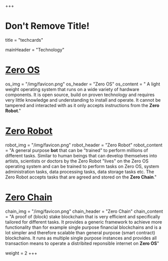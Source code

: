 +++
# Don't Remove Title!
title = "techcards"

mainHeader = "Technology"

# [Zero OS](https://github.com/zero-os)
os_img = "/img/favicon.png"
os_header = "Zero OS"
os_content = " A light weight operating system that runs on a wide variety of hardware components. It is open source, build on proven technology and requires very little knowledge and understanding to install and operate.  It cannot be tampered and interacted with as it only accepts instructions from the **Zero Robot**."

# [Zero Robot](https://github.com/zero-os/0-robot/tree/master)
robot_img = "/img/favicon.png"
robot_header = "Zero Robot"
robot_content = "A general purpose **bot** that can be "trained" to perform millions of different tasks.  Similar to human beings that can develop themselves into artists, scientists or doctors by the Zero Robot "lives" on the Zero OS operating system and can be trained to perform tasks on Zero OS, system administration tasks, data processing tasks, data storage tasks etc.  The Zero Robot accepts tasks that are agreed and stored on the **Zero Chain**."

# [Zero Chain](https://github.com/threefoldfoundation/tfchain)
chain_img = "/img/favicon.png"
chain_header = "Zero Chain"
chain_content = "A proof of (block) stake blockchain that is very efficient and specifically tailored for different tasks.  It provides a generic framework to achieve more functionality than for example single purpose financial blockchains and is a lot simpler and therefore scalable than general purpose (smart contract) blockchains.  It runs as multiple single purpose instances and provides all transaction means to operate a distribited reponsible internet on **Zero OS**"

weight = 2
+++
